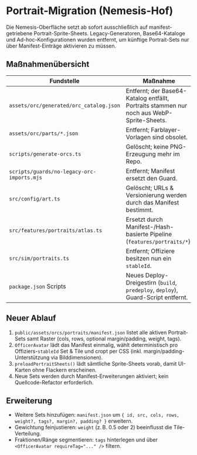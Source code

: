 # Portrait-Migration (Nemesis-Hof)

Die Nemesis-Oberfläche setzt ab sofort ausschließlich auf manifest-getriebene Portrait-Sprite-Sheets. Legacy-Generatoren, Base64-Kataloge und Ad-hoc-Konfigurationen wurden entfernt, um künftige Portrait-Sets nur über Manifest-Einträge aktivieren zu müssen.

## Maßnahmenübersicht

| Fundstelle | Maßnahme |
| --- | --- |
| `assets/orc/generated/orc_catalog.json` | Entfernt; der Base64-Katalog entfällt, Portraits stammen nur noch aus WebP-Sprite-Sheets. |
| `assets/orc/parts/*.json` | Entfernt; Farblayer-Vorlagen sind obsolet. |
| `scripts/generate-orcs.ts` | Gelöscht; keine PNG-Erzeugung mehr im Repo. |
| `scripts/guards/no-legacy-orc-imports.mjs` | Entfernt; Manifest ersetzt den Guard. |
| `src/config/art.ts` | Gelöscht; URLs & Versionierung werden durch das Manifest bestimmt. |
| `src/features/portraits/atlas.ts` | Ersetzt durch Manifest-/Hash-basierte Pipeline (`features/portraits/*`). |
| `src/sim/portraits.ts` | Entfernt; Offiziere besitzen nun ein `stableId`. |
| `package.json` Scripts | Neues Deploy-Dreigestirn (`build`, `predeploy`, `deploy`), Guard-Script entfernt. |

## Neuer Ablauf

1. `public/assets/orcs/portraits/manifest.json` listet alle aktiven Portrait-Sets samt Raster (cols, rows, optional margin/padding, weight, tags).
2. `OfficerAvatar` lädt das Manifest einmalig, wählt deterministisch pro Offiziers-`stableId` Set & Tile und cropt per CSS (inkl. margin/padding-Unterstützung via Bilddimensionen).
3. `preloadPortraitSheets()` lädt sämtliche Sprite-Sheets vorab, damit UI-Karten ohne Flackern erscheinen.
4. Neue Sets werden durch Manifest-Erweiterungen aktiviert; kein Quellcode-Refactor erforderlich.

## Erweiterung

- Weitere Sets hinzufügen: `manifest.json` um `{ id, src, cols, rows, weight?, tags?, margin?, padding? }` erweitern.
- Gewichtung feinjustieren: `weight` (z. B. 0.5 oder 2) beeinflusst die Tile-Verteilung.
- Fraktionen/Ränge segmentieren: `tags` hinterlegen und über `<OfficerAvatar requireTag="..." />` filtern.
